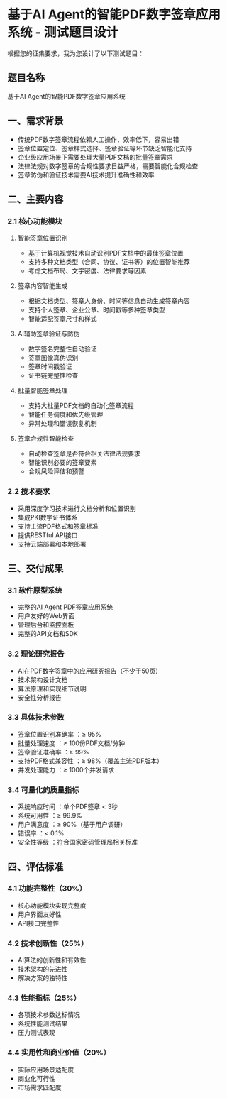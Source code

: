 # 基于AI Agent的智能PDF数字签章应用系统 - 测试题目设计
根据您的征集要求，我为您设计了以下测试题目：

## 题目名称
基于AI Agent的智能PDF数字签章应用系统

## 一、需求背景
- 传统PDF数字签章流程依赖人工操作，效率低下，容易出错
- 签章位置定位、签章样式选择、签章验证等环节缺乏智能化支持
- 企业级应用场景下需要处理大量PDF文档的批量签章需求
- 法律法规对数字签章的合规性要求日益严格，需要智能化合规检查
- 签章防伪和验证技术需要AI技术提升准确性和效率
## 二、主要内容
### 2.1 核心功能模块
1. 智能签章位置识别
   
   - 基于计算机视觉技术自动识别PDF文档中的最佳签章位置
   - 支持多种文档类型（合同、协议、证书等）的位置智能推荐
   - 考虑文档布局、文字密度、法律要求等因素
2. 签章内容智能生成
   
   - 根据文档类型、签章人身份、时间等信息自动生成签章内容
   - 支持个人签章、企业公章、时间戳等多种签章类型
   - 智能适配签章尺寸和样式
3. AI辅助签章验证与防伪
   
   - 数字签名完整性自动验证
   - 签章图像真伪识别
   - 签章时间戳验证
   - 证书链完整性检查
4. 批量智能签章处理
   
   - 支持大批量PDF文档的自动化签章流程
   - 智能任务调度和优先级管理
   - 异常处理和错误恢复机制
5. 签章合规性智能检查
   
   - 自动检查签章是否符合相关法律法规要求
   - 智能识别必要的签章要素
   - 合规风险评估和预警
### 2.2 技术要求
- 采用深度学习技术进行文档分析和位置识别
- 集成PKI数字证书体系
- 支持主流PDF格式和签章标准
- 提供RESTful API接口
- 支持云端部署和本地部署
## 三、交付成果
### 3.1 软件原型系统
- 完整的AI Agent PDF签章应用系统
- 用户友好的Web界面
- 管理后台和监控面板
- 完整的API文档和SDK
### 3.2 理论研究报告
- AI在PDF数字签章中的应用研究报告（不少于50页）
- 技术架构设计文档
- 算法原理和实现细节说明
- 安全性分析报告
### 3.3 具体技术参数
- 签章位置识别准确率 ：≥ 95%
- 批量处理速度 ：≥ 100份PDF文档/分钟
- 签章验证准确率 ：≥ 99%
- 支持PDF格式兼容性 ：≥ 98%（覆盖主流PDF版本）
- 并发处理能力 ：≥ 1000个并发请求
### 3.4 可量化的质量指标
- 系统响应时间 ：单个PDF签章 < 3秒
- 系统可用性 ：≥ 99.9%
- 用户满意度 ：≥ 90%（基于用户调研）
- 错误率 ：< 0.1%
- 安全性等级 ：符合国家密码管理局相关标准
## 四、评估标准
### 4.1 功能完整性（30%）
- 核心功能模块实现完整度
- 用户界面友好性
- API接口完整性
### 4.2 技术创新性（25%）
- AI算法的创新性和有效性
- 技术架构的先进性
- 解决方案的独特性
### 4.3 性能指标（25%）
- 各项技术参数达标情况
- 系统性能测试结果
- 压力测试表现
### 4.4 实用性和商业价值（20%）
- 实际应用场景适配度
- 商业化可行性
- 市场需求匹配度